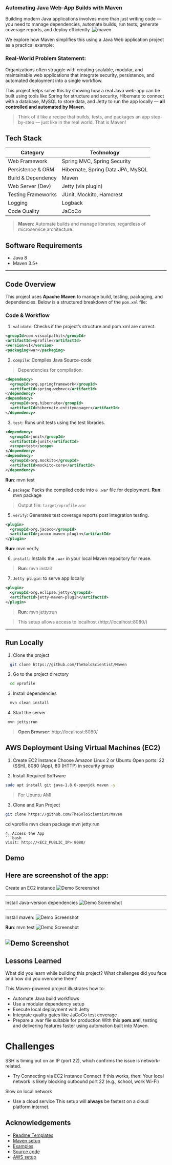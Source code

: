 
###  Automating Java Web-App Builds with Maven

Building modern Java applications involves more than just writing code — you need to manage dependencies, automate builds, run tests, generate coverage reports, and deploy efficiently.
![maven](https://media.geeksforgeeks.org/wp-content/uploads/20240612170604/Maven-Build-Life-Cycle.png)

We explore how Maven simplifies this using a Java Web application project as a practical example:

### Real-World Problem Statement: 
Organizations often struggle with creating scalable, modular, and maintainable web applications that integrate security, persistence, and automated deployment into a single workflow.

This project helps solve this by showing how a real Java web-app can be built using tools like Spring for structure and security, Hibernate to connect with a database, MySQL to store data, and Jetty to run the app locally — **all controlled and automated by Maven**. 

> Think of it like a recipe that builds, tests, and packages an app step-by-step — just like in the real world. That is Maven!


## Tech Stack


|Category| Technology| 
| -- | -- |
| Web Framework | Spring MVC, Spring Security|
|Persistence & ORM | Hibernate, Spring Data JPA, MySQL|
|Build & Dependency | Maven |
| Web Server (Dev)| Jetty (via plugin)|
|Testing Frameworks | JUnit, Mockito, Hamcrest|
| Logging | Logback | 
|Code Quality | JaCoCo |


> **Maven**: Automate builds and manage libraries, regardless of microservice architecture

## Software Requirements
- Java 8
- Maven 3.5+

---
## Code Overview
This project uses **Apache Maven** to manage build, testing, packaging, and dependencies. Below is a structured breakdown of the `pom.xml` file:

### Code & Workflow

1. `validate`: Checks if the project’s structure and pom.xml are correct.
```xml
<groupId>com.visualpathit</groupId>
<artifactId>vprofile</artifactId>
<version>v1</version>
<packaging>war</packaging>
```
2. `compile`: Compiles Java Source-code
> Dependencies for compilation:
```xml
<dependency>
  <groupId>org.springframework</groupId>
  <artifactId>spring-webmvc</artifactId>
</dependency>
<dependency>
  <groupId>org.hibernate</groupId>
  <artifactId>hibernate-entitymanager</artifactId>
</dependency>
```
3. `test`: Runs unit tests using the test libraries.
```xml
<dependency>
  <groupId>junit</groupId>
  <artifactId>junit</artifactId>
  <scope>test</scope>
</dependency>
<dependency>
  <groupId>org.mockito</groupId>
  <artifactId>mockito-core</artifactId>
</dependency>
```
 **Run**: mvn test 

4. `package`: Packs the compiled code into a `.war` file for deployment.
**Run**: mvn package
>Output file: `target/vprofile.war`

5. `verify`: Generates test coverage reports post integration testing.
```xml
<plugin>
  <groupId>org.jacoco</groupId>
  <artifactId>jacoco-maven-plugin</artifactId>
</plugin>
```
**Run**: mvn verify

6. `install`: Installs the `.war` in your local Maven repository for reuse.
>**Run**: mvn install 

7. `Jetty plugin`: to serve app locally
```xml
<plugin>
  <groupId>org.eclipse.jetty</groupId>
  <artifactId>jetty-maven-plugin</artifactId>
</plugin>
```
>**Run**: mvn jetty:run

>This setup allows access to localhost (http://localhost:8080/)
---

## Run Locally

1. Clone the project

```bash
  git clone https://github.com/TheSoloScientist/Maven
```

2. Go to the project directory

```bash
  cd vprofile
```

3. Install dependencies

```bash
  mvn clean install
```
4. Start the server

```bash
 mvn jetty:run
```
> **Open Browser**: http://localhost:8080/

## AWS Deployment Using Virtual Machines (EC2)
1. Create EC2 Instance
Choose Amazon Linux 2 or Ubuntu
Open ports: 22 (SSH), 8080 (App), 80 (HTTP) in security group

2. Install Required Software
```bash
sudo apt install git java-1.8.0-openjdk maven -y
```
> For Ubuntu AMI
3.  Clone and Run Project
```bash
git clone https://github.com/TheSoloScientist/Maven
```
cd vprofile
mvn clean package
mvn jetty:run
```
4. Access the App
```bash
Visit: http://<EC2_PUBLIC_IP>:8080/ 
```
## Demo
Here are screenshot of the app:
---
Create an EC2 instance
![Demo Screenshot](https://github.com/TheSoloScientist/Maven/blob/main/demo.png/ec2.png)

---
Install Java-version dependencies
![Demo Screenshot](https://github.com/TheSoloScientist/Maven/blob/main/demo.png/jdk.png)

---
Install maven:
![Demo Screenshot](https://github.com/TheSoloScientist/Maven/blob/main/demo.png/mvn.png)

**Run**: mvn test
![Demo Screenshot](https://github.com/TheSoloScientist/Maven/blob/main/demo.png/test.png)

![Demo Screenshot](https://github.com/TheSoloScientist/Maven/blob/main/demo.png/final.png)
---

## Lessons Learned

What did you learn while building this project? What challenges did you face and how did you overcome them?

This Maven-powered project illustrates how to:
- Automate Java build workflows
- Use a modular dependency setup
- Execute local deployment with Jetty
- Integrate quality gates like JaCoCo test coverage
- Prepare a .war file suitable for production
With this **pom.xml**, testing and delivering features faster using automation built into Maven.

# Challenges
SSH is timing out on an IP (port 22), which confirms the issue is network-related.
- Try Connecting via EC2 Instance Connect
If this works, then:
Your local network is likely blocking outbound port 22 (e.g., school, work Wi-Fi)

Slow on local network
- Use a cloud service
This setup will **always** be fastest on a cloud platform internet.

## Acknowledgements

 - [ Readme Templates](https://awesomeopensource.com/project/elangosundar/awesome-README-templates)
- [ Maven setup ](https://maven.apache.org/guides/introduction/introduction-to-the-lifecycle.html#Build_Lifecycle_Basics)
- [Examples](https://www.geeksforgeeks.org/advance-java/maven-build-lifecycle/)
- [Source code](https://github.com/hkhcoder/vprofile-project/blob/local/pom.xml)
- [AWS setup](https://docs.aws.amazon.com/AWSEC2/latest/UserGuide/concepts.html)
